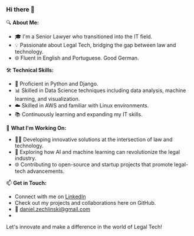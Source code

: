 ### Hi there 👋

🔍 **About Me:**
- 🎓 I'm a Senior Lawyer who transitioned into the IT field.
- 💡 Passionate about Legal Tech, bridging the gap between law and technology.
- 🌐 Fluent in English and Portuguese. Good German. 

🛠 **Technical Skills:**
- 🐍 Proficient in Python and Django.
- 📊 Skilled in Data Science techniques including data analysis, machine learning, and visualization.
- ☁️ Skilled in AWS and familiar with Linux environments.
- 📚 Continuously learning and expanding my IT skills.

🚀 **What I'm Working On:**
- 🧑‍💻 Developing innovative solutions at the intersection of law and technology.
- 🤖 Exploring how AI and machine learning can revolutionize the legal industry.
- 🌐 Contributing to open-source and startup projects that promote legal-tech advancements.

📫 **Get in Touch:**
- Connect with me on [LinkedIn](https://www.linkedin.com/in/daniel-m-z-d-s/)
- Check out my projects and collaborations here on GitHub.
- 🔫 daniel.zechlinski@gmail.com
- 
Let's innovate and make a difference in the world of Legal Tech!



